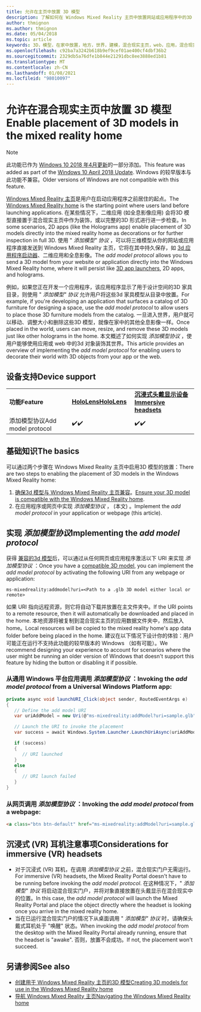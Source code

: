 ```yaml
---
title: 允许在主页中放置 3D 模型
description: 了解如何在 Windows Mixed Reality 主页中放置网站或应用程序中的3D 模型。
author: thmignon
ms.author: thmignon
ms.date: 05/04/2018
ms.topic: article
keywords: 3D，模型，在家中放置，地方，世界，建模，混合现实主页，web，应用，混合现实耳机，windows mixed reality 耳机，虚拟现实耳机
ms.openlocfilehash: c92ba7a3242b618b9ef9cef01ae400cf4dbf36b2
ms.sourcegitcommit: 2329db5a76dfe1b844e21291dbc8ee3888ed1b81
ms.translationtype: MT
ms.contentlocale: zh-CN
ms.lasthandoff: 01/08/2021
ms.locfileid: "98010097"
---
```

# <a name="enable-placement-of-3d-models-in-the-mixed-reality-home"></a><span data-ttu-id="27fc2-104">允许在混合现实主页中放置 3D 模型</span><span class="sxs-lookup"><span data-stu-id="27fc2-104">Enable placement of 3D models in the mixed reality home</span></span>

> [!NOTE]
> <span data-ttu-id="27fc2-105">此功能已作为 [Windows 10 2018 年4月更新](https://docs.microsoft.com/windows/mixed-reality/enthusiast-guide/release-notes-april-2018)的一部分添加。</span><span class="sxs-lookup"><span data-stu-id="27fc2-105">This feature was added as part of the [Windows 10 April 2018 Update](https://docs.microsoft.com/windows/mixed-reality/enthusiast-guide/release-notes-april-2018).</span></span> <span data-ttu-id="27fc2-106">Windows 的较早版本与此功能不兼容。</span><span class="sxs-lookup"><span data-stu-id="27fc2-106">Older versions of Windows are not compatible with this feature.</span></span>

<span data-ttu-id="27fc2-107">[Windows Mixed Reality 主页](../discover/navigating-the-windows-mixed-reality-home.md)是用户在启动应用程序之前居住的起点。</span><span class="sxs-lookup"><span data-stu-id="27fc2-107">The [Windows Mixed Reality home](../discover/navigating-the-windows-mixed-reality-home.md) is the starting point where users land before launching applications.</span></span> <span data-ttu-id="27fc2-108">在某些情况下，二维应用 (如全息影像应用) 会将3D 模型直接置于混合现实主页中作为装饰，或以完整的3D 形式进行进一步检查。</span><span class="sxs-lookup"><span data-stu-id="27fc2-108">In some scenarios, 2D apps (like the Holograms app) enable placement of 3D models directly into the mixed reality home as decorations or for further inspection in full 3D.</span></span> <span data-ttu-id="27fc2-109">使用 " *添加模型" 协议* ，可以将三维模型从你的网站或应用程序直接发送到 Windows Mixed Reality 主页，它将在其中持久保存，如 [3d 应用程序启动器](3d-app-launcher-design-guidance.md)、二维应用和全息影像。</span><span class="sxs-lookup"><span data-stu-id="27fc2-109">The *add model protocol* allows you to send a 3D model from your website or application directly into the Windows Mixed Reality home, where it will persist like [3D app launchers](3d-app-launcher-design-guidance.md), 2D apps, and holograms.</span></span> 

<span data-ttu-id="27fc2-110">例如，如果您正在开发一个应用程序，该应用程序显示了用于设计空间的3D 家具目录，则使用 " *添加模型" 协议* 允许用户将这些3d 家具模型从目录中放置。</span><span class="sxs-lookup"><span data-stu-id="27fc2-110">For example, if you're developing an application that surfaces a catalog of 3D furniture for designing a space, use the *add model protocol* to allow users to place those 3D furniture models from the catalog.</span></span> <span data-ttu-id="27fc2-111">一旦进入世界，用户就可以移动、调整大小和删除这些3D 模型，就像在家中的其他全息影像一样。</span><span class="sxs-lookup"><span data-stu-id="27fc2-111">Once placed in the world, users can move, resize, and remove these 3D models just like other holograms in the home.</span></span> <span data-ttu-id="27fc2-112">本文概述了如何实现 *添加模型协议* ，使用户能够使用应用或 web 中的3d 对象装饰其世界。</span><span class="sxs-lookup"><span data-stu-id="27fc2-112">This article provides an overview of implementing the *add model protocol* for enabling users to decorate their world with 3D objects from your app or the web.</span></span>

## <a name="device-support"></a><span data-ttu-id="27fc2-113">设备支持</span><span class="sxs-lookup"><span data-stu-id="27fc2-113">Device support</span></span>

<table>
    <colgroup>
    <col width="33%" />
    <col width="33%" />
    <col width="33%" />
    </colgroup>
    <tr>
        <td><span data-ttu-id="27fc2-114"><strong>功能</strong></span><span class="sxs-lookup"><span data-stu-id="27fc2-114"><strong>Feature</strong></span></span></td>
        <td><span data-ttu-id="27fc2-115"><a href="../hololens-hardware-details.md"><strong>HoloLens</strong></a></span><span class="sxs-lookup"><span data-stu-id="27fc2-115"><a href="../hololens-hardware-details.md"><strong>HoloLens</strong></a></span></span></td>
        <td><span data-ttu-id="27fc2-116"><a href="../discover/immersive-headset-hardware-details.md"><strong>沉浸式头戴显示设备</strong></a></span><span class="sxs-lookup"><span data-stu-id="27fc2-116"><a href="../discover/immersive-headset-hardware-details.md"><strong>Immersive headsets</strong></a></span></span></td>
    </tr>
     <tr>
        <td><span data-ttu-id="27fc2-117">添加模型协议</span><span class="sxs-lookup"><span data-stu-id="27fc2-117">Add model protocol</span></span></td>
        <td><span data-ttu-id="27fc2-118">✔️</span><span class="sxs-lookup"><span data-stu-id="27fc2-118">✔️</span></span></td>
        <td><span data-ttu-id="27fc2-119">✔️</span><span class="sxs-lookup"><span data-stu-id="27fc2-119">✔️</span></span></td>
    </tr>
</table>

## <a name="the-basics"></a><span data-ttu-id="27fc2-120">基础知识</span><span class="sxs-lookup"><span data-stu-id="27fc2-120">The basics</span></span>

<span data-ttu-id="27fc2-121">可以通过两个步骤在 Windows Mixed Reality 主页中启用3D 模型的放置：</span><span class="sxs-lookup"><span data-stu-id="27fc2-121">There are two steps to enabling the placement of 3D models in the Windows Mixed Reality home:</span></span>
1. <span data-ttu-id="27fc2-122">[确保3d 模型与 Windows Mixed Reality 主页兼容](creating-3d-models-for-use-in-the-windows-mixed-reality-home.md)。</span><span class="sxs-lookup"><span data-stu-id="27fc2-122">[Ensure your 3D model is compatible with the Windows Mixed Reality home](creating-3d-models-for-use-in-the-windows-mixed-reality-home.md).</span></span>
2. <span data-ttu-id="27fc2-123">在应用程序或网页中实现 *添加模型协议* ， (本文) 。</span><span class="sxs-lookup"><span data-stu-id="27fc2-123">Implement the *add model protocol* in your application or webpage (this article).</span></span>

## <a name="implementing-the-add-model-protocol"></a><span data-ttu-id="27fc2-124">实现 *添加模型协议*</span><span class="sxs-lookup"><span data-stu-id="27fc2-124">Implementing the *add model protocol*</span></span>

<span data-ttu-id="27fc2-125">获得 [兼容的3d 模型](creating-3d-models-for-use-in-the-windows-mixed-reality-home.md)后，可以通过从任何网页或应用程序激活以下 URI 来实现 *添加模型协议* ：</span><span class="sxs-lookup"><span data-stu-id="27fc2-125">Once you have a [compatible 3D model](creating-3d-models-for-use-in-the-windows-mixed-reality-home.md), you can implement the *add model protocol* by activating the following URI from any webpage or application:</span></span>

```
ms-mixedreality:addmodel?uri=<Path to a .glb 3D model either local or remote>
```

<span data-ttu-id="27fc2-126">如果 URI 指向远程资源，则它将自动下载并放置在主文件夹中。</span><span class="sxs-lookup"><span data-stu-id="27fc2-126">If the URI points to a remote resource, then it will automatically be downloaded and placed in the home.</span></span> <span data-ttu-id="27fc2-127">本地资源将被复制到混合现实主页的应用数据文件夹中，然后放入 home。</span><span class="sxs-lookup"><span data-stu-id="27fc2-127">Local resources will be copied to the mixed reality home's app data folder before being placed in the home.</span></span> <span data-ttu-id="27fc2-128">建议在以下情况下设计你的体验：用户可能正在运行不支持此功能的较早版本的 Windows （如有可能）。</span><span class="sxs-lookup"><span data-stu-id="27fc2-128">We recommend designing your experience to account for scenarios where the user might be running an older version of Windows that doesn't support this feature by hiding the button or disabling it if possible.</span></span> 

### <a name="invoking-the-add-model-protocol-from-a-universal-windows-platform-app"></a><span data-ttu-id="27fc2-129">从通用 Windows 平台应用调用 *添加模型协议* ：</span><span class="sxs-lookup"><span data-stu-id="27fc2-129">Invoking the *add model protocol* from a Universal Windows Platform app:</span></span>

```C#
private async void launchURI_Click(object sender, RoutedEventArgs e)
{
   // Define the add model URI
   var uriAddModel = new Uri(@"ms-mixedreality:addModel?uri=sample.glb");

   // Launch the URI to invoke the placement
   var success = await Windows.System.Launcher.LaunchUriAsync(uriAddModel);

   if (success)
   {
      // URI launched
   }
   else
   {
      // URI launch failed
   }
}
```

### <a name="invoking-the-add-model-protocol-from-a-webpage"></a><span data-ttu-id="27fc2-130">从网页调用 *添加模型协议* ：</span><span class="sxs-lookup"><span data-stu-id="27fc2-130">Invoking the *add model protocol* from a webpage:</span></span>

```html
<a class="btn btn-default" href="ms-mixedreality:addModel?uri=sample.glb"> Place 3D Model </a>
```

## <a name="considerations-for-immersive-vr-headsets"></a><span data-ttu-id="27fc2-131">沉浸式 (VR) 耳机注意事项</span><span class="sxs-lookup"><span data-stu-id="27fc2-131">Considerations for immersive (VR) headsets</span></span>

* <span data-ttu-id="27fc2-132">对于沉浸式 (VR) 耳机，在调用 *添加模型协议* 之前，混合现实门户无需运行。</span><span class="sxs-lookup"><span data-stu-id="27fc2-132">For immersive (VR) headsets, the Mixed Reality Portal doesn't have to be running before invoking the *add model protocol*.</span></span> <span data-ttu-id="27fc2-133">在这种情况下，" *添加模型" 协议* 将启动混合现实门户，并将对象直接放置在头戴显示在混合现实中的位置。</span><span class="sxs-lookup"><span data-stu-id="27fc2-133">In this case, the *add model protocol* will launch the Mixed Reality Portal and place the object directly where the headset is looking once you arrive in the mixed reality home.</span></span> 
* <span data-ttu-id="27fc2-134">当在已运行混合现实门户的情况下从桌面调用 " *添加模型" 协议* 时，请确保头戴式耳机处于 "唤醒" 状态。</span><span class="sxs-lookup"><span data-stu-id="27fc2-134">When invoking the *add model protocol* from the desktop with the Mixed Reality Portal already running, ensure that the headset is "awake".</span></span> <span data-ttu-id="27fc2-135">否则，放置不会成功。</span><span class="sxs-lookup"><span data-stu-id="27fc2-135">If not, the placement won't succeed.</span></span> 

## <a name="see-also"></a><span data-ttu-id="27fc2-136">另请参阅</span><span class="sxs-lookup"><span data-stu-id="27fc2-136">See also</span></span>

* [<span data-ttu-id="27fc2-137">创建用于 Windows Mixed Reality 主页的3D 模型</span><span class="sxs-lookup"><span data-stu-id="27fc2-137">Creating 3D models for use in the Windows Mixed Reality home</span></span>](creating-3d-models-for-use-in-the-windows-mixed-reality-home.md)
* [<span data-ttu-id="27fc2-138">导航 Windows Mixed Reality 主页</span><span class="sxs-lookup"><span data-stu-id="27fc2-138">Navigating the Windows Mixed Reality home</span></span>](../discover/navigating-the-windows-mixed-reality-home.md)
